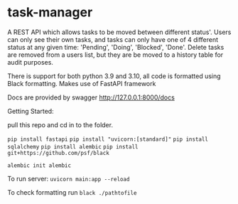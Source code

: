 # task-manager
A REST API which allows tasks to be moved between different status'.
Users can only see their own tasks, and tasks can only have one of 4 different status at any given time: 'Pending', 'Doing', 'Blocked', 'Done'.
Delete tasks are removed from a users list, but they are be moved to a history table for audit purposes.

There is support for both python 3.9 and 3.10, all code is formatted using Black formatting.
Makes use of FastAPI framework


Docs are provided by swagger http://127.0.0.1:8000/docs

Getting Started:

pull this repo and cd in to the folder.

`pip install fastapi`
`pip install "uvicorn:[standard]"`
`pip install sqlalchemy`
`pip install alembic`
`pip install git+https://github.com/psf/black`

`alembic init alembic`

To run server:
`uvicorn main:app --reload`

To check formatting run `black ./pathtofile`